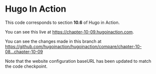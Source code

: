 Hugo In Action
===============

This code corresponds to section **10.6** of Hugo in Action.

You can see this live at https://chapter-10-09.hugoinaction.com.

You can see the changes made in this branch at https://github.com/hugoinaction/hugoinaction/compare/chapter-10-08...chapter-10-09

Note that the website configuration baseURL has been updated to match the code checkpoint.
